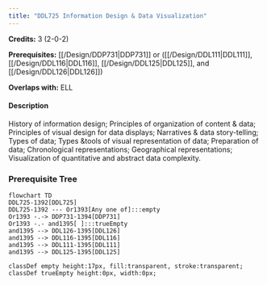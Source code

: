 ```yaml
---
title: "DDL725 Information Design & Data Visualization"
---
```

**Credits:** 3 (2-0-2)

**Prerequisites:** [[/Design/DDP731|DDP731]] or ([[/Design/DDL111|DDL111]], [[/Design/DDL116|DDL116]], [[/Design/DDL125|DDL125]], and [[/Design/DDL126|DDL126]])

**Overlaps with:** ELL

#### Description
History of information design; Principles of organization of content & data; Principles of visual design for data displays; Narratives & data story-telling; Types of data; Types &tools of visual representation of data; Preparation of data; Chronological representations; Geographical representations; Visualization of quantitative and abstract data complexity.

### Prerequisite Tree

```mermaid
flowchart TD
DDL725-1392[DDL725]
DDL725-1392 --- Or1393[Any one of]:::empty
Or1393 -.-> DDP731-1394[DDP731]
Or1393 -.- and1395[ ]:::trueEmpty
and1395 --> DDL126-1395[DDL126]
and1395 --> DDL116-1395[DDL116]
and1395 --> DDL111-1395[DDL111]
and1395 --> DDL125-1395[DDL125]

classDef empty height:17px, fill:transparent, stroke:transparent;
classDef trueEmpty height:0px, width:0px;
```